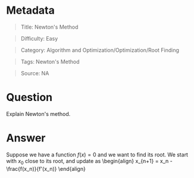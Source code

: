 # Metadata
> Title: Newton's Method

> Difficulty: Easy

> Category: Algorithm and Optimization/Optimization/Root Finding

> Tags: Newton's Method

> Source: NA

# Question
Explain Newton's method.

# Answer
Suppose we have a function $f(x) = 0$ and we want to find its root. We start with $x_0$ close to its root, and update as
\begin{align}
    x_{n+1} = x_n - \frac{f(x_n)}{f'(x_n)}
\end{align}
